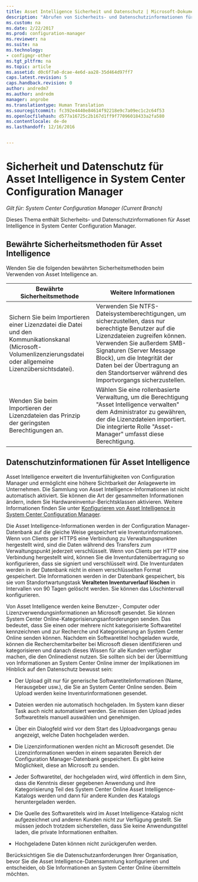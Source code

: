 ```yaml
---
title: Asset Intelligence Sicherheit und Datenschutz | Microsoft-Dokumentation
description: "Abrufen von Sicherheits- und Datenschutzinformationen für Asset Intelligence in System Center Configuration Manager."
ms.custom: na
ms.date: 2/22/2017
ms.prod: configuration-manager
ms.reviewer: na
ms.suite: na
ms.technology:
- configmgr-other
ms.tgt_pltfrm: na
ms.topic: article
ms.assetid: d0c6f7a0-dcae-4e6d-aa28-35d464d97ff7
caps.latest.revision: 5
caps.handback.revision: 0
author: andredm7
ms.author: andredm
manager: angrobe
ms.translationtype: Human Translation
ms.sourcegitcommit: fc392e4440e84614f92218e9c7a09ec1c2c64f53
ms.openlocfilehash: d577a16725c2b167d1ff9f77096018433a2fa580
ms.contentlocale: de-de
ms.lasthandoff: 12/16/2016


---
```

# <a name="security-and-privacy-for-asset-intelligence-in-system-center-configuration-manager"></a>Sicherheit und Datenschutz für Asset Intelligence in System Center Configuration Manager

*Gilt für: System Center Configuration Manager (Current Branch)*

Dieses Thema enthält Sicherheits- und Datenschutzinformationen für Asset Intelligence in System Center Configuration Manager.  

##  <a name="BKMK_Security_AI"></a> Bewährte Sicherheitsmethoden für Asset Intelligence  
 Wenden Sie die folgenden bewährten Sicherheitsmethoden beim Verwenden von Asset Intelligence an.  

|Bewährte Sicherheitsmethode|Weitere Informationen|  
|----------------------------|----------------------|  
|Sichern Sie beim Importieren einer Lizenzdatei die Datei und den Kommunikationskanal (Microsoft-Volumenlizenzierungsdatei oder allgemeine Lizenzübersichtsdatei).|Verwenden Sie NTFS-Dateisystemberechtigungen, um sicherzustellen, dass nur berechtigte Benutzer auf die Lizenzdateien zugreifen können. Verwenden Sie außerdem SMB-Signaturen (Server Message Block), um die Integrität der Daten bei der Übertragung an den Standortserver während des Importvorgangs sicherzustellen.|  
|Wenden Sie beim Importieren der Lizenzdateien das Prinzip der geringsten Berechtigungen an.|Wählen Sie eine rollenbasierte Verwaltung, um die Berechtigung "Asset Intelligence verwalten" dem Administrator zu gewähren, der die Lizenzdateien importiert. Die integrierte Rolle "Asset-Manager" umfasst diese Berechtigung.|  

##  <a name="BKMK_Privacy_HardwareInventory"></a> Datenschutzinformationen für Asset Intelligence  
 Asset Intelligence erweitert die Inventurfähigkeiten von Configuration Manager und ermöglicht eine höhere Sichtbarkeit der Anlagewerte im Unternehmen. Die Sammlung von Asset Intelligence-Informationen ist nicht automatisch aktiviert. Sie können die Art der gesammelten Informationen ändern, indem Sie Hardwareinventur-Berichtsklassen aktivieren. Weitere Informationen finden Sie unter [Konfigurieren von Asset Intelligence in System Center Configuration Manager](../../../../core/clients/manage/asset-intelligence/configuring-asset-intelligence.md).  

 Die Asset Intelligence-Informationen werden in der Configuration Manager-Datenbank auf die gleiche Weise gespeichert wie Inventurinformationen. Wenn von Clients per HTTPS eine Verbindung zu Verwaltungspunkten hergestellt wird, sind die Daten während des Transfers zum Verwaltungspunkt jederzeit verschlüsselt. Wenn von Clients per HTTP eine Verbindung hergestellt wird, können Sie die Inventurdatenübertragung so konfigurieren, dass sie signiert und verschlüsselt wird. Die Inventurdaten werden in der Datenbank nicht in einem verschlüsselten Format gespeichert. Die Informationen werden in der Datenbank gespeichert, bis sie vom Standortwartungstask **Veralteten Inventurverlauf löschen** in Intervallen von 90 Tagen gelöscht werden. Sie können das Löschintervall konfigurieren.  

 Von Asset Intelligence werden keine Benutzer-, Computer oder Lizenzverwendungsinformationen an Microsoft gesendet. Sie können System Center Online-Kategorisierungsanforderungen senden. Das bedeutet, dass Sie einen oder mehrere nicht kategorisierte Softwaretitel kennzeichnen und zur Recherche und Kategorisierung an System Center Online senden können. Nachdem ein Softwaretitel hochgeladen wurde, können die Recherchemitarbeiter bei Microsoft diesen identifizieren und kategorisieren und danach dieses Wissen für alle Kunden verfügbar machen, die den Onlinedienst nutzen. Sie sollten sich bei der Übermittlung von Informationen an System Center Online immer der Implikationen im Hinblick auf den Datenschutz bewusst sein:  

-   Der Upload gilt nur für generische Softwaretitelinformationen (Name, Herausgeber usw.), die Sie an System Center Online senden. Beim Upload werden keine Inventurinformationen gesendet.  

-   Dateien werden nie automatisch hochgeladen. Im System kann dieser Task auch nicht automatisiert werden. Sie müssen den Upload jedes Softwaretitels manuell auswählen und genehmigen.  

-   Über ein Dialogfeld wird vor dem Start des Uploadvorgangs genau angezeigt, welche Daten hochgeladen werden.  

-   Die Lizenzinformationen werden nicht an Microsoft gesendet. Die Lizenzinformationen werden in einem separaten Bereich der Configuration Manager-Datenbank gespeichert. Es gibt keine Möglichkeit, diese an Microsoft zu senden.  

-   Jeder Softwaretitel, der hochgeladen wird, wird öffentlich in dem Sinn, dass die Kenntnis dieser gegebenen Anwendung und ihre Kategorisierung Teil des System Center Online Asset Intelligence-Katalogs werden und dann für andere Kunden des Katalogs heruntergeladen werden.  

-   Die Quelle des Softwaretitels wird im Asset Intelligence-Katalog nicht aufgezeichnet und anderen Kunden nicht zur Verfügung gestellt. Sie müssen jedoch trotzdem sicherstellen, dass Sie keine Anwendungstitel laden, die private Informationen enthalten.  

-   Hochgeladene Daten können nicht zurückgerufen werden.  

 Berücksichtigen Sie die Datenschutzanforderungen Ihrer Organisation, bevor Sie die Asset Intelligence-Datensammlung konfigurieren und entscheiden, ob Sie Informationen an System Center Online übermitteln möchten.  

